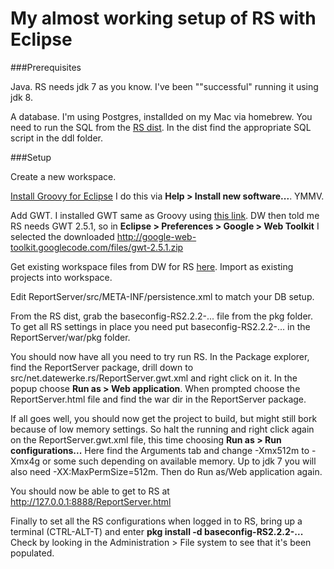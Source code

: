 # My almost working setup of RS with Eclipse

###Prerequisites

Java. RS needs jdk 7 as you know. I've been ""successful" running it using jdk 8.

A database. I'm using Postgres, installded on my Mac via homebrew. You need to run the SQL from the [RS dist](http://downloads.sourceforge.net/project/dw-rs/bin/2.2/RS2.2.2-5639-reportserver.zip). In the dist find the appropriate SQL script in the ddl folder.

###Setup

Create a new workspace.

[Install Groovy for Eclipse](http://dist.springsource.org/release/GRECLIPSE/e4.4/) I do this via **Help > Install new software...**. YMMV.

Add GWT. I installed GWT same as Groovy using [this link](https://dl.google.com/eclipse/plugin/4.4). DW then told me RS needs GWT 2.5.1, so in **Eclipse > Preferences > Google > Web Toolkit** I selected the downloaded http://google-web-toolkit.googlecode.com/files/gwt-2.5.1.zip 

Get existing workspace files from DW for RS [here](http://www2.datenwerke.net/tmp/rs-222-workspace.zip). Import as existing projects into workspace.

Edit ReportServer/src/META-INF/persistence.xml to match your DB setup.

From the RS dist, grab the baseconfig-RS2.2.2-... file from the pkg folder. To get all RS settings in place you need put baseconfig-RS2.2.2-... in the ReportServer/war/pkg folder.

You should now have all you need to try run RS. In the Package explorer, find the ReportServer package, drill down to src/net.datewerke.rs/ReportServer.gwt.xml and right click on it. In the popup choose **Run as > Web application**. When prompted choose the ReportServer.html file and find the war dir in the ReportServer package.

If all goes well, you should now get the project to build, but might still bork because of low memory settings. So halt the running and right click again on the ReportServer.gwt.xml file, this time choosing **Run as > Run configurations...** Here find the Arguments tab and change -Xmx512m to -Xmx4g or some such depending on available memory. Up to jdk 7 you will also need -XX:MaxPermSize=512m. Then do Run as/Web application again. 

You should now be able to get to RS at http://127.0.0.1:8888/ReportServer.html

Finally to set all the RS configurations when logged in to RS, bring up a terminal (CTRL-ALT-T) and enter **pkg install -d baseconfig-RS2.2.2-...** Check by looking in the Administration > File system to see that it's been populated.